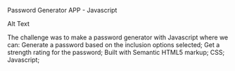 Password Generator APP - Javascript

Alt Text

The challenge was to make a password generator with Javascript where we can:
Generate a password based on the inclusion options selected;
Get a strength rating for the password;
Built with
Semantic HTML5 markup;
CSS;
Javascript;
